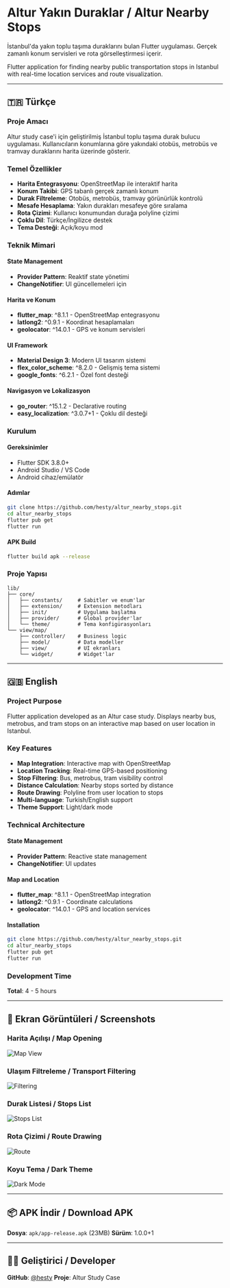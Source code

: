 # Altur Yakın Duraklar / Altur Nearby Stops

İstanbul'da yakın toplu taşıma duraklarını bulan Flutter uygulaması. Gerçek zamanlı konum servisleri ve rota görselleştirmesi içerir.

Flutter application for finding nearby public transportation stops in Istanbul with real-time location services and route visualization.

---

## 🇹🇷 Türkçe

### Proje Amacı
Altur study case'i için geliştirilmiş İstanbul toplu taşıma durak bulucu uygulaması. Kullanıcıların konumlarına göre yakındaki otobüs, metrobüs ve tramvay duraklarını harita üzerinde gösterir.

### Temel Özellikler
- **Harita Entegrasyonu**: OpenStreetMap ile interaktif harita
- **Konum Takibi**: GPS tabanlı gerçek zamanlı konum
- **Durak Filtreleme**: Otobüs, metrobüs, tramvay görünürlük kontrolü
- **Mesafe Hesaplama**: Yakın durakları mesafeye göre sıralama
- **Rota Çizimi**: Kullanıcı konumundan durağa polyline çizimi
- **Çoklu Dil**: Türkçe/İngilizce destek
- **Tema Desteği**: Açık/koyu mod

### Teknik Mimari

#### State Management
- **Provider Pattern**: Reaktif state yönetimi
- **ChangeNotifier**: UI güncellemeleri için

#### Harita ve Konum
- **flutter_map**: ^8.1.1 - OpenStreetMap entegrasyonu
- **latlong2**: ^0.9.1 - Koordinat hesaplamaları
- **geolocator**: ^14.0.1 - GPS ve konum servisleri

#### UI Framework
- **Material Design 3**: Modern UI tasarım sistemi
- **flex_color_scheme**: ^8.2.0 - Gelişmiş tema sistemi
- **google_fonts**: ^6.2.1 - Özel font desteği

#### Navigasyon ve Lokalizasyon
- **go_router**: ^15.1.2 - Declarative routing
- **easy_localization**: ^3.0.7+1 - Çoklu dil desteği

### Kurulum

#### Gereksinimler
- Flutter SDK 3.8.0+
- Android Studio / VS Code
- Android cihaz/emülatör

#### Adımlar
```bash
git clone https://github.com/hesty/altur_nearby_stops.git
cd altur_nearby_stops
flutter pub get
flutter run
```

#### APK Build
```bash
flutter build apk --release
```

### Proje Yapısı
```
lib/
├── core/
│   ├── constants/     # Sabitler ve enum'lar
│   ├── extension/     # Extension metodları
│   ├── init/          # Uygulama başlatma
│   ├── provider/      # Global provider'lar
│   └── theme/         # Tema konfigürasyonları
└── view/map/
    ├── controller/    # Business logic
    ├── model/         # Data modeller
    ├── view/          # UI ekranları
    └── widget/        # Widget'lar
```


---

## 🇬🇧 English

### Project Purpose
Flutter application developed as an Altur case study. Displays nearby bus, metrobus, and tram stops on an interactive map based on user location in Istanbul.

### Key Features
- **Map Integration**: Interactive map with OpenStreetMap
- **Location Tracking**: Real-time GPS-based positioning
- **Stop Filtering**: Bus, metrobus, tram visibility control
- **Distance Calculation**: Nearby stops sorted by distance
- **Route Drawing**: Polyline from user location to stops
- **Multi-language**: Turkish/English support
- **Theme Support**: Light/dark mode

### Technical Architecture

#### State Management
- **Provider Pattern**: Reactive state management
- **ChangeNotifier**: UI updates

#### Map and Location
- **flutter_map**: ^8.1.1 - OpenStreetMap integration
- **latlong2**: ^0.9.1 - Coordinate calculations
- **geolocator**: ^14.0.1 - GPS and location services

#### Installation
```bash
git clone https://github.com/hesty/altur_nearby_stops.git
cd altur_nearby_stops
flutter pub get
flutter run
```

### Development Time
**Total**: 4 - 5 hours

---

## 📱 Ekran Görüntüleri / Screenshots

### Harita Açılışı / Map Opening
![Map View](screenshot/screenshot_20250527_005933.png)

### Ulaşım Filtreleme / Transport Filtering
![Filtering](screenshot/screenshot_20250527_005649.png)

### Durak Listesi / Stops List
![Stops List](screenshot/screenshot_20250527_010014.png)

### Rota Çizimi / Route Drawing
![Route](screenshot/screenshot_20250527_010024.png)

### Koyu Tema / Dark Theme
![Dark Mode](screenshot/screenshot_20250527_010137.png)

---

## 📦 APK İndir / Download APK

**Dosya**: `apk/app-release.apk` (23MB)
**Sürüm**: 1.0.0+1

---

## 👨‍💻 Geliştirici / Developer

**GitHub**: [@hesty](https://github.com/hesty)
**Proje**: Altur Study Case
